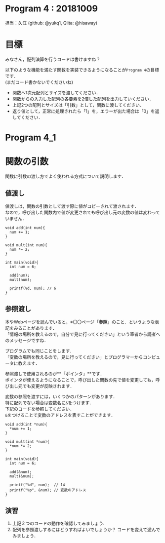 # Program 4 : 20181009
担当：久江 (github: @yukq1, Qiita: @hisaway)

# 目標
みなさん，配列演算を行うコードは書けますね？

以下のような機能を満たす関数を実装できるようになることが`Program 4`の目標です．  
(まだコード書かないでくださいね)

- 関数へ1次元配列とサイズを渡してください．
- 関数からの入力した配列の各要素を2倍した配列を出力していください．
- 上記2つの配列とサイズは「引数」として，関数に渡してください．
- 返り値として，正常に処理されたら「1」を，エラーが出た場合は「0」を返してください．

# Program 4_1

# 関数の引数
関数に引数の渡し方でよく使われる方式について説明します．

## 値渡し
値渡しは，関数の引数として渡す際に値がコピーされて渡されます．  
なので，呼び出した関数内で値が変更されても呼び出し元の変数の値は変わっていません．

```
void add(int num){
  num += 1;
}

void mult(int num){
  num *= 2;
}

int main(void){
  int num = 6;
   
  add(num);
  mult(num);
    
  printf(%d, num); // 6
}
```

## 参照渡し
本やWebページを読んでいると，※〇〇ページ「**参照**」のこと．というような表記をみることがあります．  
「情報の場所を教えるので，自分で見に行ってください」という筆者から読者へのメッセージですね．

プログラムでも同じことをします．  
「変数の場所を教えるので，見に行ってください」とプログラマーからコンピュータに教えます．


参照渡しで使用されるのが**「ポインタ」**です．  
ポインタが使えるようになることで，呼び出した関数の先で値を変更しても，呼び出し元でも変更が反映されます．

変数の参照を渡すには，いくつかのパターンがあります．  
特に配列でない場合は変数名に`&`をつけます．  
下記のコードを参照してください．  
`&`をつけることで変数のアドレスを表すことができます．

```
void add(int *num){
  *num += 1;
}

void mult(int *num){
  *num *= 2;
}

int main(void){
  int num = 6;
  
  add(&num);
  mult(&num);
  
  printf("%d", num);  // 14
  printf("%p", &num); // 変数のアドレス
}
```

## 演習
1. 上記２つのコードの動作を確認してみましょう．
1. 配列を参照渡しするにはどうすればよいでしょうか？  コードを変えて遊んでみましょう．